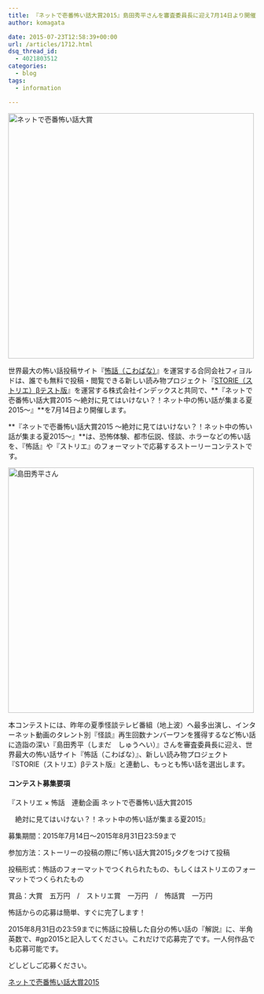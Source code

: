 ```yaml
---
title: 『ネットで壱番怖い話大賞2015』島田秀平さんを審査委員長に迎え7月14日より開催
author: komagata

date: 2015-07-23T12:58:39+00:00
url: /articles/1712.html
dsq_thread_id:
  - 4021803512
categories:
  - blog
tags:
  - information

---
```

<p class="center">
  <img width="500px" src="http://i.gyazo.com/241a8ed680c9902f5431ef86ff553491.png" alt="ネットで壱番怖い話大賞" />
</p>

世界最大の怖い話投稿サイト『<a href="http://kowabana.jp" title="怖話（こわばな）" target="_blank">怖話（こわばな）</a>』を運営する合同会社フィヨルドは、誰でも無料で投稿・閲覧できる新しい読み物プロジェクト『<a href="http://storie.jp/" title="ストリエ" target="_blank">STORIE（ストリエ）βテスト版</a>』を運営する株式会社インデックスと共同で、**『ネットで壱番怖い話大賞2015 ～絶対に見てはいけない？！ネット中の怖い話が集まる夏2015～』**を7月14日より開催します。

**『ネットで壱番怖い話大賞2015 ～絶対に見てはいけない？！ネット中の怖い話が集まる夏2015～』**は、恐怖体験、都市伝説、怪談、ホラーなどの怖い話を、『怖話』や『ストリエ』のフォーマットで応募するストーリーコンテストです。

<p class="center">
  <img width="500px" src="http://i.gyazo.com/0b7127528f8f7605b464b9a79041a335.png" alt="島田秀平さん" />
</p>

本コンテストには、昨年の夏季怪談テレビ番組（地上波）へ最多出演し、インターネット動画のタレント別『怪談』再生回数ナンバーワンを獲得するなど怖い話に造詣の深い『島田秀平（しまだ　しゅうへい）』さんを審査委員長に迎え、世界最大の怖い話サイト『怖話（こわばな）』、新しい読み物プロジェクト『STORIE（ストリエ）βテスト版』と連動し、もっとも怖い話を選出します。

#### コンテスト募集要項

『ストリエ × 怖話　連動企画 ネットで壱番怖い話大賞2015
  
　絶対に見てはいけない？！ネット中の怖い話が集まる夏2015』

募集期間：2015年7月14日～2015年8月31日23:59まで
  
参加方法：ストーリーの投稿の際に｢怖い話大賞2015｣タグをつけて投稿
  
投稿形式：怖話のフォーマットでつくれられたもの、もしくはストリエのフォーマットでつくられたもの
  
賞品：大賞　五万円　/　ストリエ賞　一万円　/　怖話賞　一万円

怖話からの応募は簡単、すぐに完了します！
  
2015年8月31日の23:59までに怖話に投稿した自分の怖い話の『解説』に、半角英数で、#gp2015と記入してください。これだけで応募完了です。一人何作品でも応募可能です。
  
どしどしご応募ください。

<a href="http://kowabana.jp/grand_prize_2015" title="ネットで壱番怖い話大賞" target="_blank">ネットで壱番怖い話大賞2015</a>